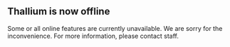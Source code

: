 ## Thallium is now offline
Some or all online features are currently unavailable. We are sorry for the inconvenience.
For more information, please contact staff.